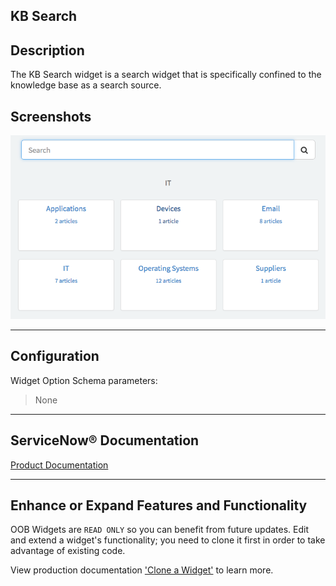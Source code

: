 ##  KB Search

## Description

The KB Search widget is a search widget that is specifically confined to the knowledge base as a search source.

## Screenshots
![alt text](../images/WidgetKBSearch.png "Widget KB Search")

---
## Configuration

Widget Option Schema parameters:
> None
---
## ServiceNow® Documentation
[Product Documentation](https://docs.servicenow.com/search?q=KB+Search) 

---
## Enhance or Expand Features and Functionality

OOB Widgets are `READ ONLY` so you can benefit from future updates. Edit and extend a widget's functionality; you need to clone it first in order to take advantage of existing code.

View production documentation ['Clone a Widget'](https://docs.servicenow.com/search?q=Clone+a+Widget) to learn more.
